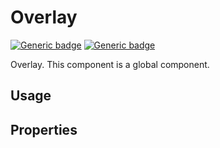 # Overlay
[![Generic badge](https://img.shields.io/badge/GROUP-global-<COLOR>.svg)]()
[![Generic badge](https://img.shields.io/badge/SIZE-atom-blue.svg)]()

Overlay. This component is a global component.

## Usage

## Properties
